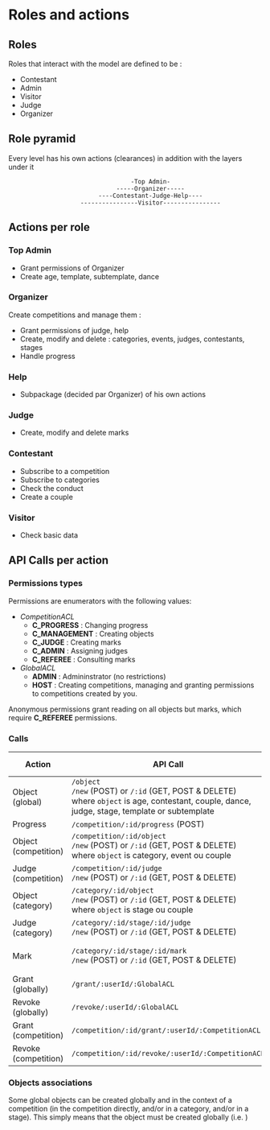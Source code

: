 # Roles and actions

## Roles

Roles that interact with the model are defined to be :
- Contestant
- Admin
- Visitor
- Judge
- Organizer

## Role pyramid

Every level has his own actions (clearances) in addition with the layers under it

                                      -Top Admin-
                                  -----Organizer-----
                             ----Contestant-Judge-Help----
                        ----------------Visitor----------------

## Actions per role

### Top Admin
- Grant permissions of Organizer
- Create age, template, subtemplate, dance

### Organizer
Create competitions and manage them :
  - Grant permissions of judge, help
  - Create, modify and delete : categories, events, judges, contestants, stages
  - Handle progress

### Help
- Subpackage (decided par Organizer) of his own actions

### Judge
- Create, modify and delete marks

### Contestant
- Subscribe to a competition
- Subscribe to categories
- Check the conduct
- Create a couple

### Visitor
- Check basic data

## API Calls per action

### Permissions types

Permissions are enumerators with the following values:
- *CompetitionACL*
  - __C_PROGRESS__ : Changing progress
  - __C_MANAGEMENT__ : Creating objects
  - __C_JUDGE__ : Creating marks
  - __C_ADMIN__ : Assigning judges
  - __C_REFEREE__ : Consulting marks
- *GlobalACL*
  - __ADMIN__ : Admininstrator (no restrictions)
  - __HOST__ : Creating competitions, managing and granting permissions to competitions created by you.

Anonymous permissions grant reading on all objects but marks, which require __C_REFEREE__ permissions.

### Calls

 Action              |                             API Call                                            | Permission Required
-------------------- | ------------------------------------------------------------------------------- | -------------------
Object (global)      | `/object`                      <br>`/new` (POST) or `/:id` (GET, POST & DELETE)<br>where `object` is age, contestant, couple, dance, judge, stage, template or subtemplate | **ADMIN**
Progress             | `/competition/:id/progress` (POST)                                              | **C_PROGRESS**
Object (competition) | `/competition/:id/object`      <br>`/new` (POST) or `/:id` (GET, POST & DELETE)<br>where `object` is category, event ou couple | **C_MANAGEMENT**
Judge (competition)  | `/competition/:id/judge`       <br>`/new` (POST) or `/:id` (GET, POST & DELETE) | **C_ADMIN**
Object (category)    | `/category/:id/object`         <br>`/new` (POST) or `/:id` (GET, POST & DELETE)<br>where `object` is stage ou couple | **C_MANAGEMENT**
Judge (category)     | `/category/:id/stage/:id/judge`<br>`/new` (POST) or `/:id` (GET, POST & DELETE) | **C_ADMIN**
Mark                 | `/category/:id/stage/:id/mark` <br>`/new` (POST) or `/:id` (GET, POST & DELETE) | **C_REFEREE** (reading),<br>**C_JUDGE** (CRUD)
Grant (globally)     | `/grant/:userId/:GlobalACL`                                                     | **ADMIN**
Revoke (globally)    | `/revoke/:userId/:GlobalACL`                                                    | **ADMIN**
Grant (competition)  | `/competition/:id/grant/:userId/:CompetitionACL`                                | **HOST**
Revoke (competition) | `/competition/:id/revoke/:userId/:CompetitionACL`                               | **HOST**

### Objects associations

Some global objects can be created globally and in the context of a competition (in the competition directly, and/or in a category, and/or in a stage). This simply means that the object must be created globally (i.e. )